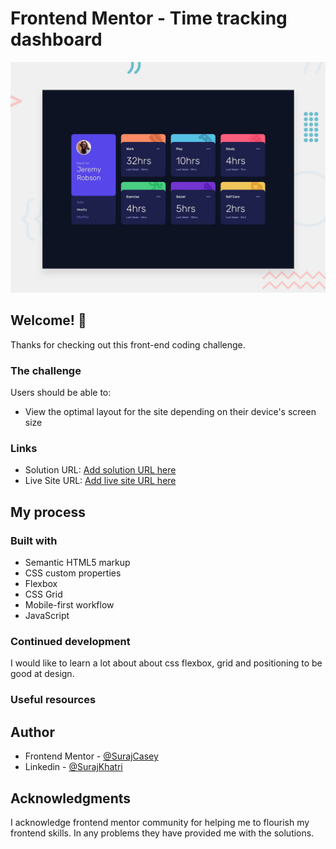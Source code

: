 # Frontend Mentor - Time tracking dashboard

![Design preview for the Time tracking dashboard coding challenge](./design/desktop-preview.jpg)


## Welcome! 👋

Thanks for checking out this front-end coding challenge.

### The challenge

Users should be able to:

- View the optimal layout for the site depending on their device's screen size

### Links

- Solution URL: [Add solution URL here](https://github.com/SurajCasey/time-tracking-dashboard)
- Live Site URL: [Add live site URL here](https://surajcasey.github.io/time-tracking-dashboard/)

## My process

### Built with

- Semantic HTML5 markup
- CSS custom properties
- Flexbox
- CSS Grid
- Mobile-first workflow
- JavaScript




### Continued development

I would like to learn a lot about about css flexbox, grid and positioning to be good at design.

### Useful resources


## Author
- Frontend Mentor - [@SurajCasey](https://www.frontendmentor.io/profile/SurajCasey)
- Linkedin - [@SurajKhatri](https://www.linkedin.com/in/surajkhatri445/)



## Acknowledgments
I acknowledge frontend mentor community for helping me to flourish my frontend skills. In any problems they have provided me with the solutions.
